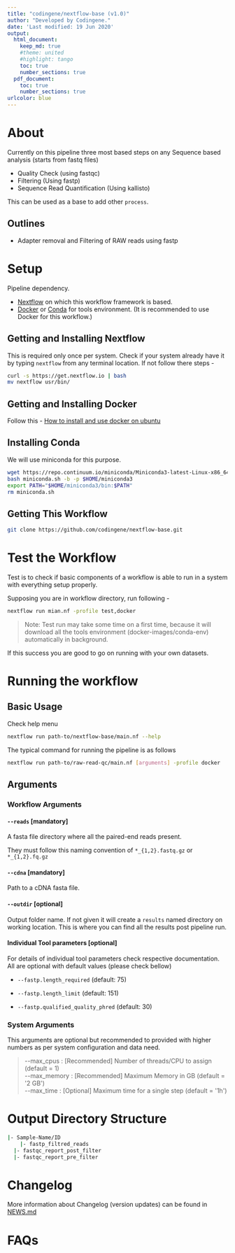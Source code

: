 ```yaml
---
title: "codingene/nextflow-base (v1.0)"
author: "Developed by Codingene."
date: 'Last modified: 19 Jun 2020'
output:
  html_document:
    keep_md: true
    #theme: united
    #highlight: tango
    toc: true
    number_sections: true
  pdf_document:
    toc: true
    number_sections: true
urlcolor: blue
---
```




# About

Currently on this pipeline three most based steps on any Sequence based analysis (starts from fastq files)

* Quality Check (using fastqc)
* Filtering (Using fastp) 
* Sequence Read Quantification (Using kallisto)

This can be used as a base to add other `process`.

## Outlines

* Adapter removal and Filtering of RAW reads using fastp

# Setup

Pipeline dependency. 

* [Nextflow](https://www.nextflow.io/) on which this workflow framework is based.
* [Docker](https://www.docker.io/) or [Conda](https://docs.conda.io/en/latest/) for tools environment. (It is recommended to use Docker for this workflow.)

## Getting and Installing Nextflow

This is required only once per system. Check if your system already have it by typing `nextflow` from any terminal location. If not follow there steps -

```bash
curl -s https://get.nextflow.io | bash
mv nextflow usr/bin/
```

## Getting and Installing Docker

Follow this - [How to install and use docker on ubuntu](https://www.digitalocean.com/community/tutorials/how-to-install-and-use-docker-on-ubuntu-18-04)

## Installing Conda

We will use miniconda for this purpose.

```bash
wget https://repo.continuum.io/miniconda/Miniconda3-latest-Linux-x86_64.sh -O miniconda.sh
bash miniconda.sh -b -p $HOME/miniconda3
export PATH="$HOME/miniconda3/bin:$PATH"
rm miniconda.sh
```

## Getting This Workflow


```bash
git clone https://github.com/codingene/nextflow-base.git
```

# Test the Workflow

Test is to check if basic components of a workflow is able to run in a system with everything setup properly. 

Supposing you are in workflow directory, run following -

```bash
nextflow run mian.nf -profile test,docker
```

> Note: Test run may take some time on a first time, because it will download all the tools environment (docker-images/conda-env) automatically in background.

If this success you are good to go on running with your own datasets.

# Running the workflow

## Basic Usage

Check help menu


```bash
nextflow run path-to/nextflow-base/main.nf --help
```

The typical command for running the pipeline is as follows


```bash
nextflow run path-to/raw-read-qc/main.nf [arguments] -profile docker
```

## Arguments 

### Workflow Arguments

#### `--reads` [mandatory]

A fasta file directory where all the paired-end reads present. 

They must follow this naming convention of `*_{1,2}.fastq.gz` or `*_{1,2}.fq.gz`

#### `--cdna` [mandatory]

Path to a cDNA fasta file.

#### `--outdir` [optional]

Output folder name. If not given it will create a `results` named directory on working location. This is where you can find all the results post pipeline run.

#### Individual Tool parameters [optional]

For details of individual tool parameters check respective documentation. All are optional with default values (please check bellow)

* `--fastp.length_required` (default: 75)
    
* `--fastp.length_limit` (default: 151)

* `--fastp.qualified_quality_phred` (default: 30)

### System Arguments

This arguments are optional but recommended to provided with higher numbers as per system configuration and data need.

> --max_cpus    : [Recommended] Number of threads/CPU to assign (default = 1)  
> --max_memory  : [Recommended] Maximum Memory in GB (default = '2 GB')  
> --max_time    : [Optional] Maximum time for a single step (default = '1h')


# Output Directory Structure

```bash
|- Sample-Name/ID  
	|- fastp_filtred_reads
  |- fastqc_report_post_filter
  |- fastqc_report_pre_filter
```

# Changelog

More information about Changelog (version updates) can be found in [NEWS.md](../NEWS.md)

# FAQs

[assets]: ../assets
